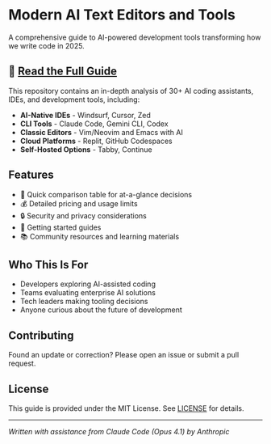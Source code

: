 # Modern AI Text Editors and Tools

A comprehensive guide to AI-powered development tools transforming how we write code in 2025.

## 📖 [Read the Full Guide](./AI_Coding_Tools_Guide_2025.md)

This repository contains an in-depth analysis of 30+ AI coding assistants, IDEs, and development tools, including:

- **AI-Native IDEs** - Windsurf, Cursor, Zed
- **CLI Tools** - Claude Code, Gemini CLI, Codex
- **Classic Editors** - Vim/Neovim and Emacs with AI
- **Cloud Platforms** - Replit, GitHub Codespaces
- **Self-Hosted Options** - Tabby, Continue

## Features

- 🎯 Quick comparison table for at-a-glance decisions
- 💰 Detailed pricing and usage limits
- 🔒 Security and privacy considerations
- 🚀 Getting started guides
- 📚 Community resources and learning materials

## Who This Is For

- Developers exploring AI-assisted coding
- Teams evaluating enterprise AI solutions
- Tech leaders making tooling decisions
- Anyone curious about the future of development

## Contributing

Found an update or correction? Please open an issue or submit a pull request.

## License

This guide is provided under the MIT License. See [LICENSE](LICENSE) for details.

---

*Written with assistance from Claude Code (Opus 4.1) by Anthropic*